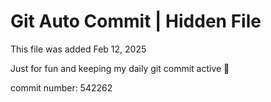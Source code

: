# Git Auto Commit | Hidden File

This file was added Feb 12, 2025

Just for fun and keeping my daily git commit active 🤪

commit number: 542262
